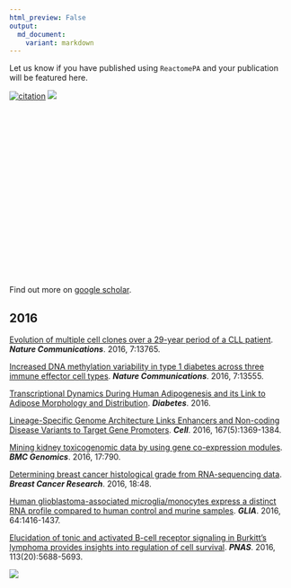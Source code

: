 ```yaml
---
html_preview: False
output:
  md_document:
    variant: markdown
---
```


<!-- AddToAny BEGIN -->
<div class="a2a_kit a2a_kit_size_32 a2a_default_style">

<a class="a2a_dd" href="//www.addtoany.com/share"></a>
<a class="a2a_button_facebook"></a> <a class="a2a_button_twitter"></a>
<a class="a2a_button_google_plus"></a>
<a class="a2a_button_pinterest"></a> <a class="a2a_button_reddit"></a>
<a class="a2a_button_sina_weibo"></a> <a class="a2a_button_wechat"></a>
<a class="a2a_button_douban"></a>

</div>

<script async src="//static.addtoany.com/menu/page.js"></script>
<!-- AddToAny END -->
<link rel="stylesheet" href="https://guangchuangyu.github.io/css/font-awesome.min.css">
<link rel="stylesheet" href="https://guangchuangyu.github.io/css/academicons.min.css">

Let us know if you have published using `ReactomePA` and your
publication will be featured here.

[![citation](https://img.shields.io/badge/cited%20by-24-blue.svg?style=flat)](https://scholar.google.com.hk/scholar?oi=bibs&hl=en&cites=3311691878690959578)
[![](https://img.shields.io/badge/ESI-Highly%20Cited%20Paper-blue.svg?style=flat)](http://apps.webofknowledge.com/InboundService.do?mode=FullRecord&customersID=RID&IsProductCode=Yes&product=WOS&Init=Yes&Func=Frame&DestFail=http%3A%2F%2Fwww.webofknowledge.com&action=retrieve&SrcApp=RID&SrcAuth=RID&SID=Y2CXu6nry8nDQZcUy1w&UT=WOS%3A000368858900017)

<link rel='stylesheet' href=https://guangchuangyu.github.io/resume/css/morris.css>
<script src='https://guangchuangyu.github.io/resume/css/jquery.min.js' type='text/javascript'></script>
<script src='https://guangchuangyu.github.io/resume/css/raphael-min.js' type='text/javascript'></script>
<script src='https://guangchuangyu.github.io/resume/css/morris-0.4.2.min.js' type='text/javascript'></script>
<style>
  .rChart {
    display: block;
    margin-left: auto; 
    margin-right: auto;
    width: 800px;
    height: 300px;
  }  
  </style>
<div id="chart3884cd4f7f4" class="rChart morris">

</div>

<script type='text/javascript'>
    var chartParams = {
 "element": "chart3884cd4f7f4",
"width":            800,
"height":            400,
"xkey": "year",
"ykeys": [
 "cites" 
],
"data": [
 {
 "year": 2015,
"cites":              1,
"pubid": "8d8msizDQcsC" 
},
{
 "year": 2016,
"cites":             15,
"pubid": "8d8msizDQcsC" 
},
{
 "year": 2017,
"cites":              8,
"pubid": "8d8msizDQcsC" 
} 
],
"id": "chart3884cd4f7f4",
"labels": "cites" 
},
      chartType = "Bar"
    new Morris[chartType](chartParams)
</script>
Find out more on [<i class="ai ai-google-scholar"></i> google
scholar](https://scholar.google.com/scholar?oi=bibs&hl=en&cites=3311691878690959578).

2016
----

[Evolution of multiple cell clones over a 29-year period of a CLL
patient](http://dx.doi.org/10.1038/ncomms13765). ***Nature
Communications***. 2016, 7:13765.

[Increased DNA methylation variability in type 1 diabetes across three
immune effector cell types](http://www.nature.com/articles/ncomms13555).
***Nature Communications***. 2016, 7:13555.

[Transcriptional Dynamics During Human Adipogenesis and its Link to
Adipose Morphology and
Distribution](http://dx.doi.org/10.2337/db16-0631). ***Diabetes***.
2016.

[Lineage-Specific Genome Architecture Links Enhancers and Non-coding
Disease Variants to Target Gene
Promoters](http://www.sciencedirect.com/science/article/pii/S0092867416313228).
***Cell***. 2016, 167(5):1369-1384.

[Mining kidney toxicogenomic data by using gene co-expression
modules](https://bmcgenomics.biomedcentral.com/articles/10.1186/s12864-016-3143-y).
***BMC Genomics***. 2016, 17:790.

[Determining breast cancer histological grade from RNA-sequencing
data](http://dx.doi.org/10.1186/s13058-016-0710-8). ***Breast Cancer
Research***. 2016, 18:48.

[Human glioblastoma-associated microglia/monocytes express a distinct
RNA profile compared to human control and murine
samples](http://dx.doi.org/10.1002/glia.23014). ***GLIA***. 2016,
64:1416-1437.

[Elucidation of tonic and activated B-cell receptor signaling in
Burkitt’s lymphoma provides insights into regulation of cell
survival](http://dx.doi.org/10.1073/pnas.1601053113). ***PNAS***. 2016,
113(20):5688-5693.

![](https://guangchuangyu.github.io/featured_img/ReactomePA/pnas_F4.large.jpg)
